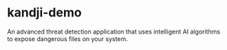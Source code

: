 # kandji-demo

An advanced threat detection application that uses intelligent AI algorithms to expose dangerous files on your system.

